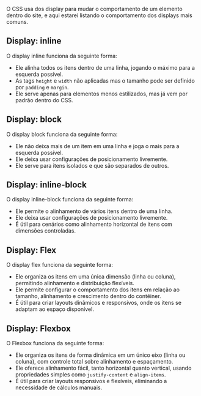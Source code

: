 O CSS usa dos display para mudar o comportamento de um elemento dentro do site, e aqui estarei listando o comportamento dos displays mais comuns.
## Display: inline

O display inline funciona da seguinte forma:

* Ele alinha todos os itens dentro de uma linha, jogando o máximo para a esquerda possível.
* As tags `height` e `width` não aplicadas mas o tamanho pode ser definido por `padding` e `margin`.
* Ele serve apenas para elementos menos estilizados, mas já vem por padrão dentro do CSS.
## Display: block

O display block funciona da seguinte forma:

* Ele não deixa mais de um item em uma linha e joga o mais para a esquerda possível.
* Ele deixa usar configurações de posicionamento livremente.
* Ele serve para itens isolados e que são separados de outros.
## Display: inline-block

O display inline-block funciona da seguinte forma:

* Ele permite o alinhamento de vários itens dentro de uma linha.
* Ele deixa usar configurações de posicionamento livremente.
* É útil para cenários como alinhamento horizontal de itens com dimensões controladas.
## Display: Flex

O display flex funciona da seguinte forma:

- Ele organiza os itens em uma única dimensão (linha ou coluna), permitindo alinhamento e distribuição flexíveis.
- Ele permite configurar o comportamento dos itens em relação ao tamanho, alinhamento e crescimento dentro do contêiner.
- É útil para criar layouts dinâmicos e responsivos, onde os itens se adaptam ao espaço disponível.

## Display: Flexbox

O Flexbox funciona da seguinte forma:

- Ele organiza os itens de forma dinâmica em um único eixo (linha ou coluna), com controle total sobre alinhamento e espaçamento.
- Ele oferece alinhamento fácil, tanto horizontal quanto vertical, usando propriedades simples como `justify-content` e `align-items`.
- É útil para criar layouts responsivos e flexíveis, eliminando a necessidade de cálculos manuais.
